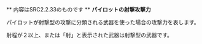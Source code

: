 ** 内容はSRC2.2.33のものです **
**パイロットの射撃攻撃力**

パイロットが射撃型の攻撃に分類される武器を使った場合の攻撃力を表します。

射程が２以上、または「射」と表示された武器は射撃型の武器です。
